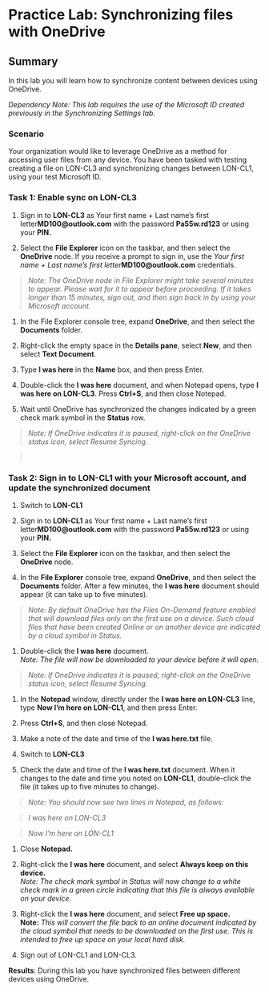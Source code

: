 # Practice Lab: Synchronizing files with OneDrive

## Summary

In this lab you will learn how to synchronize content between devices using
OneDrive.

*Dependency Note: This lab requires the use of the Microsoft ID created
previously in the Synchronizing Settings lab.*

### Scenario

Your organization would like to leverage OneDrive as a method for accessing user
files from any device. You have been tasked with testing creating a file on
LON-CL3 and synchronizing changes between LON-CL1, using your test Microsoft ID.


### Task 1: Enable sync on LON-CL3

1.  Sign in to **LON-CL3** as Your first name + Last name’s first
    letter**MD100\@outlook.com** with the password **Pa55w.rd123** or using your
    **PIN.**

2.  Select the **File Explorer** icon on the taskbar, and then select the
    **OneDrive** node. If you receive a prompt to sign in, use the *Your first
    name + Last name’s first letter***MD100\@outlook.com** credentials.

>   *Note: The OneDrive node in File Explorer might take several minutes to
>   appear. Please wait for it to appear before proceeding. If it takes longer
>   than 15 minutes, sign out, and then sign back in by using your Microsoft
>   account.*

1.  In the File Explorer console tree, expand **OneDrive**, and then select the
    **Documents** folder.

2.  Right-click the empty space in the **Details pane**, select **New**, and
    then select **Text Document**.

3.  Type **I was here** in the **Name** box, and then press Enter.

4.  Double-click the **I was here** document, and when Notepad opens, type **I
    was here on LON-CL3**. Press **Ctrl+S**, and then close Notepad.

5.  Wait until OneDrive has synchronized the changes indicated by a green check
    mark symbol in the **Status** row.

>   *Note: If OneDrive indicates it is paused, right-click on the OneDrive
>   status icon, select Resume Syncing.*

>    

### Task 2: Sign in to LON-CL1 with your Microsoft account, and update the synchronized document

1.  Switch to **LON-CL1**

2.  Sign in to **LON-CL1** as Your first name + Last name’s first
    letter**MD100\@outlook.com** with the password **Pa55w.rd123** or using your
    **PIN.**

3.  Select the **File Explorer** icon on the taskbar, and then select the
    **OneDrive** node.

4.  In the **File Explorer** console tree, expand **OneDrive**, and then select
    the **Documents** folder. After a few minutes, the **I was here** document
    should appear (it can take up to five minutes).

>   *Note: By default OneDrive has the Files On-Demand feature enabled that will
>   download files only on the first use on a device. Such cloud files that have
>   been created Online or on another device are indicated by a cloud symbol in
>   Status.*

1.  Double-click the **I was here** document.  
    *Note: The file will now be downloaded to your device before it will open.*

>   *Note: If OneDrive indicates it is paused, right-click on the OneDrive
>   status icon, select Resume Syncing.*

1.  In the **Notepad** window, directly under the **I was here on LON-CL3**
    line, type **Now I’m here on LON-CL1**, and then press Enter.

2.  Press **Ctrl+S**, and then close Notepad.

3.  Make a note of the date and time of the **I was here.txt** file.

4.  Switch to **LON-CL3**

5.  Check the date and time of the **I was here.txt** document. When it changes
    to the date and time you noted on **LON-CL1**, double-click the file (it
    takes up to five minutes to change).

>   *Note: You should now see two lines in Notepad, as follows:*

>   *I was here on LON-CL3*

>   *Now I’m here on LON-CL1*

1.  Close **Notepad.**

2.  Right-click the **I was here** document, and select **Always keep on this
    device.**  
    *Note: The check mark symbol in Status will now change to a white check mark
    in a green circle indicating that this file is always available on your
    device.*

3.  Right-click the **I was here** document, and select **Free up space.**  
    **Note:** *This will convert the file back to an online document indicated
    by the cloud symbol that needs to be downloaded on the first use. This is
    intended to free up space on your local hard disk.*

4.  Sign out of LON-CL1 and LON-CL3.

**Results**: During this lab you have synchronized files between different
devices using OneDrive.
